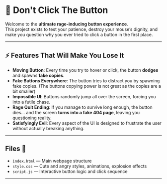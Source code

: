 # 🚫 Don't Click The Button

Welcome to the **ultimate rage-inducing button experience**.  
This project exists to test your patience, destroy your mouse’s dignity, and make you question why you ever tried to click a button in the first place.  

---

## ⚡ Features That Will Make You Lose It
- **Moving Button**: Every time you try to hover or click, the button **dodges** and spawns **fake copies**.  
- **Fake Buttons Everywhere**: The button tries to distract you by spawning fake copies. (The buttons copying power is not great as the copies are a bit smaller)
- **Impossible UI**: Buttons randomly jump all over the screen, forcing you into a futile chase.  
- **Rage Quit Ending**: If you manage to survive long enough, the button dies… and the screen **turns into a fake 404 page**, leaving you questioning reality.  
- **Satisfyingly Evil**: Every aspect of the UI is designed to frustrate the user without actually breaking anything.    

---

## Files 📂
- `index.html` — Main webpage structure  
- `style.css` — Cute and angry styles, animations, explosion effects  
- `script.js` — Interactive button logic and click sequence  

---
